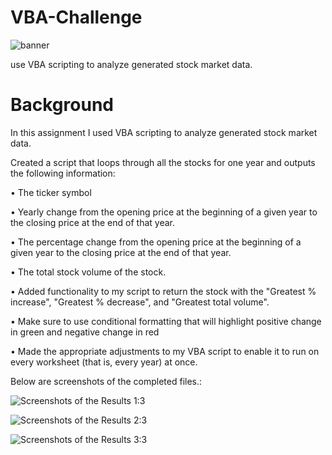 # VBA-Challenge

![banner](https://user-images.githubusercontent.com/126301312/228714208-8f2b28a7-f953-425c-a442-73a50f274e6a.png)

use VBA scripting to analyze generated stock market data.

# Background

In this assignment I used VBA scripting to analyze generated stock market data. 

Created a script that loops through all the stocks for one year and outputs the following information:

•	The ticker symbol

•	Yearly change from the opening price at the beginning of a given year to the closing price at the end of that year.

•	The percentage change from the opening price at the beginning of a given year to the closing price at the end of that year.

•	The total stock volume of the stock.

•	Added functionality to my script to return the stock with the "Greatest % increase", "Greatest % decrease", and "Greatest total volume".

• Make sure to use conditional formatting that will highlight positive change in green and negative change in red

•	Made the appropriate adjustments to my VBA script to enable it to run on every worksheet (that is, every year) at once.

Below are screenshots of the completed files.:

![Screenshots of the Results 1:3](https://user-images.githubusercontent.com/126301312/228064485-2b95dd1b-f920-45ce-9f13-ddcab4107948.png)

![Screenshots of the Results 2:3](https://user-images.githubusercontent.com/126301312/228064535-e7cf9e73-ce2d-4722-9127-5db056e88618.png)

![Screenshots of the Results 3:3](https://user-images.githubusercontent.com/126301312/228064545-1c04583f-0e6e-4c29-9cac-90f66c93b2e4.png)
